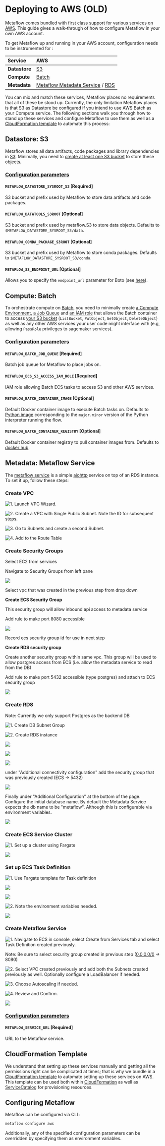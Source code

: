 # Deploying to AWS \(OLD\)

Metaflow comes bundled with [first class support for various services on AWS](metaflow-on-aws.md#amazon-web-services). This guide gives a walk-through of how to configure Metaflow in your own AWS account.

To get Metaflow up and running in your AWS account, configuration needs to be instrumented for :

| Service | AWS |
| :--- | :--- |
| **Datastore** | [S3](https://aws.amazon.com/s3/) |
| **Compute** | [Batch](https://aws.amazon.com/batch/) |
| **Metadata** | [Metaflow Metadata Service](https://github.com/Netflix/metaflow-service) / [RDS](https://aws.amazon.com/rds/) |

You can mix and match these services, Metaflow places no requirements that all of these be stood up. Currently, the only limitation Metaflow places is that S3 as Datastore be configured if you intend to use AWS Batch as your Compute service. The following sections walk you through how to stand up these services and configure Metaflow to use them as well as a [CloudFormation template](deploy-to-aws.md#cloudformation-template) to automate this process:

## Datastore: S3

Metaflow stores all data artifacts, code packages and library dependencies in [S3](https://docs.aws.amazon.com/AmazonS3/latest/dev/Welcome.html). Minimally, you need to [create at least one S3 bucket](https://docs.aws.amazon.com/AmazonS3/latest/gsg/CreatingABucket.html) to store these objects.

### [Configuration parameters](https://github.com/Netflix/metaflow/blob/master/metaflow/metaflow_config.py)

#### `METAFLOW_DATASTORE_SYSROOT_S3` \[Required\]

S3 bucket and prefix used by Metaflow to store data artifacts and code packages.

#### `METAFLOW_DATATOOLS_S3ROOT` \[Optional\]

S3 bucket and prefix used by metaflow.S3 to store data objects. Defaults to `$METAFLOW_DATASTORE_SYSROOT_S3/data`.

#### `METAFLOW_CONDA_PACKAGE_S3ROOT` \[Optional\]

S3 bucket and prefix used by Metaflow to store conda packages. Defaults to `$METAFLOW_DATASTORE_SYSROOT_S3/conda`.

#### `METAFLOW_S3_ENDPOINT_URL` \[Optional\]

Allows you to specify the `endpoint_url` parameter for Boto \(see [here](https://boto3.amazonaws.com/v1/documentation/api/latest/reference/core/session.html#boto3.session.Session.client)\).

## Compute: Batch

To orchestrate compute on [Batch](https://docs.aws.amazon.com/batch/latest/userguide/what-is-batch.html), you need to minimally create [a Compute Environment](https://docs.aws.amazon.com/batch/latest/userguide/create-compute-environment.html), [a Job Queue](https://docs.aws.amazon.com/batch/latest/userguide/create-job-queue.html) and [an IAM role](https://docs.aws.amazon.com/AmazonECS/latest/developerguide/task-iam-roles.html#create_task_iam_policy_and_role) that allows the Batch container to access [your S3 bucket](deploy-to-aws.md#datastore-s3) \(`ListBucket`, `PutObject`, `GetObject`, `DeleteObject`\) as well as any other AWS services your user code might interface with \(e.g, allowing `PassRole` privileges to sagemaker services\).

### [Configuration parameters](https://github.com/Netflix/metaflow/blob/master/metaflow/metaflow_config.py)

#### `METAFLOW_BATCH_JOB_QUEUE` \[Required\]

Batch job queue for Metaflow to place jobs on.

#### `METAFLOW_ECS_S3_ACCESS_IAM_ROLE` \[Required\]

IAM role allowing Batch ECS tasks to access S3 and other AWS services.

#### `METAFLOW_BATCH_CONTAINER_IMAGE` \[Optional\]

Default Docker container image to execute Batch tasks on. Defaults to [Python image](https://hub.docker.com/_/python/) corresponding to the `major.minor` version of the Python interpreter running the flow.

#### `METAFLOW_BATCH_CONTAINER_REGISTRY` \[Optional\]

Default Docker container registry to pull container images from. Defaults to [docker hub](https://hub.docker.com/).

## Metadata: Metaflow Service

The [metaflow service](http://github.com/netflix/metaflow-service) is a simple [aiohttp](https://aiohttp.readthedocs.io/en/stable/) service on top of an RDS instance. To set it up, follow these steps:

### Create VPC

![1. Launch VPC Wizard.](https://lh6.googleusercontent.com/jcUMyAC8SDn6wxiJ5NXNzL8S-HEQ0P48b3gzzxRmrFJ4Jx_AmgAKtiqttHFSuaFmVPZ8dG_QHySNlEK9yJi_0VvJEufFzI4Hr9guKfddPLwDpN9tnbrpioAMc181rThtOY3MYVwQ)

![2. Create a VPC with Single Public Subnet. Note the ID for subsequent steps.](https://lh5.googleusercontent.com/v0fpwwpnvSsKJcqt8k9Fm64bRylIf1pNKKRYXqhw9IOw7dWoVK-Hi7d3qvglSEau8rdmKVwh32ca1jbGaVifxFE_-Lx8x-DadDLIXjABNp2cAX75PSVj8U0pxDV9SaPDTVahfR1A)

![3. Go to Subnets and create a second Subnet.](https://lh3.googleusercontent.com/xPx6xGU6fcd3b98TTitCj10WSTNlYD0_cfD_eeZCABveaWaqrWjZAq66jfW9ncDKhMPonDv8pItGoROWq2fHQ108GPxx_aRbE8zERRk15j4lEeiLlcKvVHa8-OQ0xfKQSqAyobYn)

![4. Add to the Route Table](https://lh5.googleusercontent.com/Txv6RweUwTlZwX3fUdbhn_JgmPPDRDSFQTFHzdfQFpMGrG3IZOE4sKGCa-hDwmFN3X6F0wfXpo2p1kmmzk6H0USVEOZaO6-t3Vx4hhuXQ264MX-6C4wjBdFH3vNz0T7UbWAwpi3s)

### Create Security Groups

Select EC2 from services

Navigate to Security Groups from left pane

![](../.gitbook/assets/screen-shot-2020-04-06-at-10.42.53-am.png)

Select vpc that was created in the previous step from drop down

**Create ECS Security Group**

This security group will allow inbound api access to metadata service

Add rule to make port 8080 accessible

![](../.gitbook/assets/screen-shot-2020-04-06-at-2.51.58-pm.png)

Record ecs security group id for use in next step

**Create RDS security group**

Create another security group within same vpc. This group will be used to allow postgres access from ECS \(i.e. allow the metadata service to read from the DB\)

Add rule to make port 5432 accessible \(type postgres\) and attach to ECS security group

![](../.gitbook/assets/screen-shot-2020-04-06-at-3.15.29-pm.png)

### Create RDS

Note: Currently we only support Postgres as the backend DB

![1. Create DB Subnet Group](https://lh6.googleusercontent.com/15Cq-B-nixgUc9s3gs1ue5IJKGMJoaBlT6tlCBq88LOHkaOQ2FprYzXBgzgviHIw12-DgPwrAShNJMTTgayFpVM0xInFrIGks5xz-APdpKlrgRquBJRjKcRvYGdGmokK4cKq2YB5)

![2. Create RDS instance](https://lh5.googleusercontent.com/gAaTCnTzpryGhMnj3-JGnmHtoDa77limKTkBPmqUgoN-odrc4VPkiiGyYnHiN6wU0jn0cZRtqR_G7cAkAVcTbT9TWsS5ZSkO16R1IxvyIMr22LGuZQcEusmH3n3g7OsSRkeHo6-H)

![](https://lh6.googleusercontent.com/v__yk3IeFxdiZmzvCyTgbn9QoPKv0AP-7hjiauMPFq9VD38fXCSgWLFxsuNB340pyJ-ji4V5Koywf3gjDIo67Q7lOUEHZZLjaCcKjQMlWX_tQT1jmNpeD0HhClsLvFNnVI3pw7V7)

![](https://lh3.googleusercontent.com/O6qTrI7LAG5FyiPrl4pbQ1Xq18RMmTLP-E8d1hNVDm4PQhe7x6o4HYDwEJgUX4homOOxnNn6DHAkH1UtjvJwM8mslHMf4SmKlQvPVIpp34wvWXRxVxS-0dCOUDl_U6wuWCxhf2Bu)

![](https://lh5.googleusercontent.com/cMaCoBmHIchDHXidmkw8mUvlOfBG5tuwHpv71hq5ozmf4EuRL95lXLkJIPdXLPuDSka1dcM6BFInhjY3qc32Na1ZYDteuXBkJd1abzvpKfDYfCD-Ee-8NjZDZCIXbyAewpPVOsO_)

under "Additional connectivity configuration" add the security group that was previously created \(ECS -&gt; 5432\)

![](../.gitbook/assets/screen-shot-2020-04-06-at-3.43.55-pm.png)

Finally under "Additional Configuration" at the bottom of the page. Configure the initial database name. By default the Metadata Service expects the db name to be "metaflow". Although this is configurable via environment variables.

![](../.gitbook/assets/screen-shot-2020-04-06-at-3.43.12-pm.png)

### Create ECS Service Cluster

![1. Set up a cluster using Fargate](https://lh6.googleusercontent.com/L9ldq4TsC1kyfDHlNCpv7NOqX6i1QDz118AX2thKqtKnKd3oKuaLMiiavNL41B4HzHRPtMDoH8hcQogWS4ZzCyOymtSoAVjovgNKn0F6Ocp3qfzeTDRdZ8oQJsJ59kajeMsPlwVk)

![](https://lh4.googleusercontent.com/AaqphD-QYapo3vHn96ZC3iHwOYLBXtWxyM7MDuuoqjEtVMsIiUoyI68rN8lsnHHNcsf9IU8yXJ3L_QdmpxCGuK987r411dP6zPfvpoXZgrgl3AGOJTx0ItXyIUnYdRGWGhudMbEf)

### Set up ECS Task Definition

![1. Use Fargate template for Task definition](https://lh5.googleusercontent.com/Ab-pnS9MTXqMbyp12QuZPyzic4_fYzZm-YlBQ7uZCcN9BiXiylTMHPhzBeMfRkGPm6iXyxfQx4efqNIgG6KdtRbNrPTQx5QIgmd0xf2M1gIMhjXl8kiDKQfTE5FYwkoBTMHpzoUA)

![](https://lh3.googleusercontent.com/UdyNLGbPsE710D9PHaWUSvkxfEXb1SbDxv5V9O4BrnSeWsTihCALvj_JHEiAN2MCuPq9c_TznlMYuHrwxAQrENfBAbd6GSQ0tVEneorK6Vi965PhNpGbQZlemqpFJfkVi5dNo4BG)

![](https://lh6.googleusercontent.com/Ol78Io994kZnr358VGo8RjOWV7j4e2z1m_ZarRNTRS5OPNIJ9Zgbk1rpWGKRD8fHmHw9Ud8ZhKuc5K_RE-dxy49q9_auWy59fnEef-qkKsyKcBxwTjC_yT51edxWpqtP2tMbUG8A)

![2. Note the environment variables needed.](https://lh4.googleusercontent.com/SRf3NxB1FDRJKf1TnJHvrynWLBkAxvGxG4ksw9zY08YYYl-098IDTnnoimWMoapmPq-l5gNrVdbCevHBKTbtoJtz_E03Lj_ke0zvhaIgZjmyTtj_FnaM4wr0lkpAo3Tusj0MrDgQ)

![](https://lh5.googleusercontent.com/loTHbqB0DK1erIzLbtdBWPbozuXhhi5axxjxZ0c6aa_vF5uZ43tK0OfpooPeqWNITcJV_VMdFvoURQlSJhf1uEE9GmMDT--H9jpeZaX2let7BbM_07-Vpr11GUWGGBsquef6WAkC)

### Create Metaflow Service

![1. Navigate to ECS in console, select Create from Services tab and select Task Definition created previously.](https://lh5.googleusercontent.com/e9JFgTVPn01LX0aJu2zOX_5n5kOJYbslflbclXOYOCHm5r5eWEkkz6CtZifq4GWM8hj7xfZ1N_Vo2HfJTEf1Th8j1yBuwLEUl_QFYf_gCOmOvNUtSpL2nl5VsHtZruBmj0tA5J3G)

Note: Be sure to select security group created in previous step \([0.0.0.0/0](http://0.0.0.0/0) -&gt; 8080\)

![2. Select VPC created previously and add both the Subnets created previously as well. Optionally configure a LoadBalancer if needed.](https://lh3.googleusercontent.com/2wP2xZWDwjN26UTBSvSt6wmuKrZFiher7K0JDWC1T5iSARDJ5i-zxkNNqva2I2dv8PTxJJr_C2rvhygsZNddkYZVjVG_ulFMLctekgayVv55HWVOSW_7VyVqrt19AW5QRxpXhrl7)

![3. Choose Autoscaling if needed.](https://lh5.googleusercontent.com/mGnapAbbB6FLlBzFtQfZ3N7m6OE3ylVuNXQIQqeBeoSDW0X0FmuDocw2Oyzzp9VvKxpLJwSdsj07Wr-p2IE6MAEZeXM43UXrBsowVJzRjao3uXCWidgXzoeYbeZuFH8Y2Y8jUWES)

![4. Review and Confirm.](https://lh3.googleusercontent.com/Hi_KPq9kQO9tLVKFtfEP_GpUCl2Ar3xhAylnmtttdbi_B-RBf_nJoPjo1k1g3CAAfckpwnJXn8Qyu9VsVhFWXVho6Ect2eC5rICbwIFfWhYVruUpH-lI-HihUiEJeEyiF_bGyEZa)

![](https://lh4.googleusercontent.com/qfD3CaYtlaDafUTTd_U9WuwCbYPwsA8A6YBw_hbXDexvxkEbS-Qwi_3mwRn5CrplVPScy0oFUbcGCMgOMGirYS7C_2SOiclB5KiSjeIJnPnUcv9OKJFSnaUftI2sUj81MI05CyLO)

### [Configuration parameters](https://github.com/Netflix/metaflow/blob/master/metaflow/metaflow_config.py)

#### `METAFLOW_SERVICE_URL` \[Required\]

URL to the Metaflow service.

## CloudFormation Template

We understand that setting up these services manually and getting all the permissions right can be complicated at times; that is why we bundle in a [CloudFormation template](https://github.com/Netflix/metaflow-tools/tree/master/aws/cloudformation) to automate setting up these services on AWS. This template can be used both within [CloudFormation](https://aws.amazon.com/cloudformation/) as well as [ServiceCatalog](https://aws.amazon.com/servicecatalog/) for provisioning resources.

## Configuring Metaflow

Metaflow can be configured via CLI :

```bash
metaflow configure aws
```

Additionally, any of the specified configuration parameters can be overridden by specifying them as environment variables.

